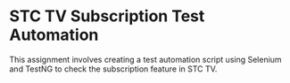 # STC TV Subscription Test Automation

This assignment involves creating a test automation script using Selenium and TestNG to check the subscription feature 
in STC TV.